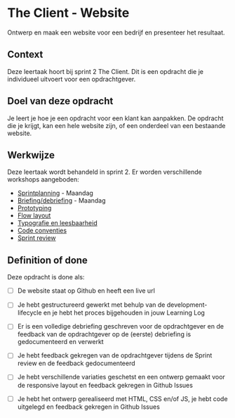 # The Client - Website
Ontwerp en maak een website voor een bedrijf en presenteer het resultaat.

## Context
Deze leertaak hoort bij sprint 2 The Client. 
Dit is een opdracht die je individueel uitvoert voor een opdrachtgever.

## Doel van deze opdracht
Je leert je hoe je een opdracht voor een klant kan aanpakken. De opdracht die je krijgt, kan een hele website zijn, of een onderdeel van een bestaande website. 


## Werkwijze
Deze leertaak wordt behandeld in sprint 2. Er worden verschillende workshops aangeboden:

- [Sprintplanning](sprintplanning.md) - Maandag
- [Briefing/debriefing](briefing-debriefing.md) - Maandag
- [Prototyping](prototyping.md) 
- [Flow layout](flow-layout.md) 
- [Typografie en leesbaarheid](typografie-en-leesbaarheid.md) 
- [Code conventies](code-conventies.md) 
- [Sprint review](sprint-review.md) 


## Definition of done

Deze opdracht is done als:
- [ ] De website staat op Github en heeft een live url
- [ ] Je hebt gestructureerd gewerkt met behulp van de development-lifecycle en je hebt het proces bijgehouden in jouw Learning Log
- [ ] Er is een volledige debriefing geschreven voor de opdrachtgever en de feedback van de opdrachtgever op de (eerste) debriefing is gedocumenteerd en verwerkt
- [ ] Je hebt feedback gekregen van de opdrachtgever tijdens de Sprint review en de feedback gedocumenteerd
- [ ] Je hebt verschillende variaties geschetst en een ontwerp gemaakt voor de responsive layout en feedback gekregen in Github Issues
- [ ] Je hebt het ontwerp gerealiseerd met HTML, CSS en/of JS, je hebt code uitgelegd en feedback gekregen in Github Issues

